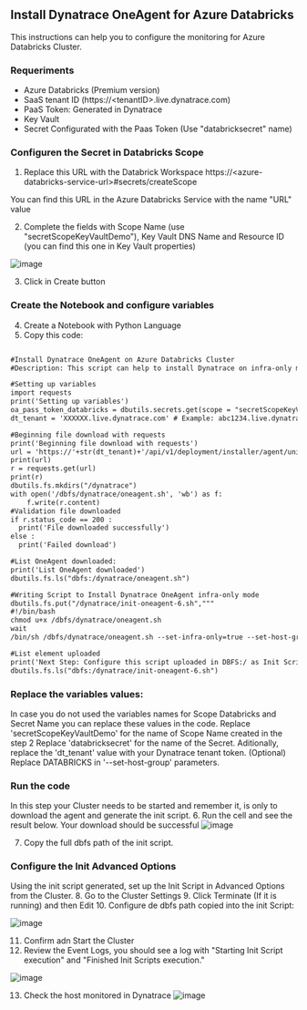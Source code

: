 ## Install Dynatrace OneAgent for Azure Databricks

This instructions can help you to configure the monitoring for Azure Databricks Cluster.

### Requeriments

- Azure Databricks (Premium version)
- SaaS tenant ID (https://\<tenantID\>.live.dynatrace.com)
- PaaS Token: Generated in Dynatrace
- Key Vault
- Secret Configurated with the Paas Token (Use "databricksecret" name)

### Configuren the Secret in Databricks Scope

1. Replace this URL with the Databrick Workspace
https://\<azure-databricks-service-url\>#secrets/createScope
  
  You can find this URL in the Azure Databricks Service with the name "URL" value
  
2. Complete the fields with Scope Name (use "secretScopeKeyVaultDemo"), Key Vault DNS Name and Resource ID (you can find this one in Key Vault properties)

![image](https://user-images.githubusercontent.com/63391165/131609924-673c2948-297c-4ae8-823a-7b33c593fc91.png)

3. Click in Create button 
  
### Create the Notebook and configure variables
  
4. Create a Notebook with Python Language
5. Copy this code:

```markdown

#Install Dynatrace OneAgent on Azure Databricks Cluster
#Description: This script can help to install Dynatrace on infra-only mode to get infrastructure visibility

#Setting up variables
import requests
print('Setting up variables')
oa_pass_token_databricks = dbutils.secrets.get(scope = "secretScopeKeyVaultDemo", key = "databricksecret")
dt_tenant = 'XXXXXX.live.dynatrace.com' # Example: abc1234.live.dynatrace.com

#Beginning file download with requests
print('Beginning file download with requests')
url = 'https://'+str(dt_tenant)+'/api/v1/deployment/installer/agent/unix/default/latest?Api-Token='+str(oa_pass_token_databricks) +'&arch=x86&flavor=default'
print(url)
r = requests.get(url)
print(r)
dbutils.fs.mkdirs("/dynatrace")
with open('/dbfs/dynatrace/oneagent.sh', 'wb') as f:
    f.write(r.content)
#Validation file downloaded
if r.status_code == 200 :
  print('File downloaded successfully')
else :
  print('Failed download')

#List OneAgent downloaded:
print('List OneAgent downloaded')
dbutils.fs.ls("dbfs:/dynatrace/oneagent.sh")

#Writing Script to Install Dynatrace OneAgent infra-only mode
dbutils.fs.put("/dynatrace/init-oneagent-6.sh","""
#!/bin/bash
chmod u+x /dbfs/dynatrace/oneagent.sh
wait
/bin/sh /dbfs/dynatrace/oneagent.sh --set-infra-only=true --set-host-group=DATABRICKS""", True)

#List element uploaded
print('Next Step: Configure this script uploaded in DBFS:/ as Init Script in Cluster Advanced Options')
dbutils.fs.ls("dbfs:/dynatrace/init-oneagent-6.sh")

```
### Replace the variables values:
In case you do not used the variables names for Scope Databricks and Secret Name you can replace these values in the code.
Replace 'secretScopeKeyVaultDemo' for the name of Scope Name created in the step 2
Replace 'databricksecret' for the name of the Secret.
Aditionally, replace the 'dt_tenant' value with your Dynatrace tenant token.
(Optional) Replace DATABRICKS in '--set-host-group' parameters.
  
### Run the code
In this step your Cluster needs to be started and remember it, is only to download the agent and generate the init script.
6. Run the cell and see the result below. Your download should be successful
![image](https://user-images.githubusercontent.com/63391165/131608953-0810540e-061e-452b-94be-38e11070cc04.png)

7. Copy the full dbfs path of the init script.

### Configure the Init Advanced Options
Using the init script generated, set up the Init Script in Advanced Options from the Cluster.
8. Go to the Cluster Settings
9. Click Terminate (If it is running) and then Edit
10. Configure de dbfs path copied into the init Script:

![image](https://user-images.githubusercontent.com/63391165/131608595-8d4529af-3f22-4742-8619-a954b03da79f.png)

11. Confirm adn Start the Cluster
12. Review the Event Logs, you should see a log with "Starting Init Script execution" and "Finished Init Scripts execution."

![image](https://user-images.githubusercontent.com/63391165/131608732-1b0e2702-4ad0-4a1f-9980-d351beabee12.png)

13. Check the host monitored in Dynatrace
![image](https://user-images.githubusercontent.com/63391165/131611796-364c170c-7975-45cc-a569-28d9548acd0f.png)

